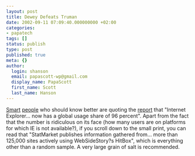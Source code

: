```yaml
---
layout: post
title: Dewey Defeats Truman
date: 2002-09-11 07:09:40.000000000 +02:00
categories:
- papatech
tags: []
status: publish
type: post
published: true
meta: {}
author:
  login: shanson
  email: papascott-wp@gmail.com
  display_name: PapaScott
  first_name: Scott
  last_name: Hanson
---
```

<p><a href="http://scriptingnews.userland.com/backissues/2002/09/10#When:9:50:57AM">Smart</a> <a href="http://www.joelonsoftware.com/news/20020910.html">people</a> who should know better are quoting the <a href="http://websidestory.com/cgi-bin/wss.cgi?corporate&amp;news&amp;press_1_193">report</a> that "Internet Explorer... now has a global usage share of 96 percent". Apart from the fact that the number is ridiculous on its face (how many users are on platforms for which IE is not available?), if you scroll down to the small print, you can read that "StatMarket publishes information gathered from... more than 125,000 sites actively using WebSideStory?s HitBox", which is everything other than a random sample. A very large grain of salt is recommended.</p>
